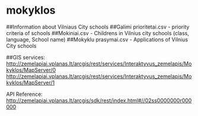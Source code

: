 # mokyklos
##Information about Vilniaus City schools
##Galimi prioritetai.csv - priority criteria of schools
##Mokiniai.csv - Childrens in Vilnius city schools (class, language, School name)
##Mokyklu prasymai.csv - Applications of Vilnius City schools


##GIS services:
http://zemelapiai.vplanas.lt/arcgis/rest/services/Interaktyvus_zemelapis/Mokyklos/MapServer/0
http://zemelapiai.vplanas.lt/arcgis/rest/services/Interaktyvus_zemelapis/Mokyklos/MapServer/1

API Reference: http://zemelapiai.vplanas.lt/arcgis/sdk/rest/index.html#//02ss0000000r000000

